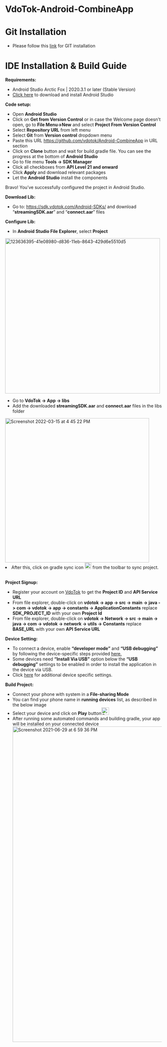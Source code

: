 VdoTok-Android-CombineApp
===================
Git Installation
==============================
* Please follow this [link](https://git-scm.com/book/en/v2/Getting-Started-Installing-Git) for GIT installation

IDE Installation & Build Guide
==============================
<b>Requirements:</b>
* Android Studio Arctic Fox | 2020.3.1 or later (Stable Version)
* [Click here](https://developer.android.com/studio?gclid=Cj0KCQjwhr2FBhDbARIsACjwLo2fEHdB3l3eqRlhIvySYNx1-3XjDmuX1eSCbaCI7zU8FKHFkGBcVyMaAtSjEALw_wcB&gclsrc=aw.ds#downloads) to download and install Android Studio

<b>Code setup:</b>
* Open <b>Android Studio</b>
* Click on <b>Get from Version Control</b> or in case the Welcome page doesn't open, go to <b>File Menu->New</b> and select <b>Project From Version Control</b>
* Select <b>Repository URL</b> from left menu
* Select <b>Git</b> from <b>Version control</b> dropdown menu
* Paste this URL https://github.com/vdotok/Android-CombineApp in URL section
* Click on <b>Clone</b> button and wait for build.gradle file. You can see the progress at the bottom of <b>Android Studio</b>
* Go to file menu <b>Tools -> SDK Manager</b>
* Click all checkboxes from <b>API Level 21 and onward</b>
* Click <b>Apply</b> and download relevant packages
* Let the <b>Android Studio</b> install the components

Bravo! You’ve successfully configured the project in Android Studio.

<b>Download Lib:</b>
* Go to: https://sdk.vdotok.com/Android-SDKs/ and download “<b>streamingSDK.aar</b>” and “<b>connect.aar</b>” files

<b>Configure Lib:</b>
* In <b> Android Studio File Explorer</b>, select <b>Project</b>
<img width="498" alt="123636395-41e08980-d836-11eb-8643-429d6e5510d5" src="https://user-images.githubusercontent.com/86282129/123811571-cb628b00-d90c-11eb-9584-b5a8f12957dc.png">

* Go to <b>VdoTok -> App -> libs</b>
* Add the downloaded <b>streamingSDK.aar</b> and <b>connect.aar</b> files in the libs folder
<img width="463" alt="Screenshot 2022-03-15 at 4 45 22 PM" src="https://user-images.githubusercontent.com/91589156/158371707-79ee2a8c-d8ed-4823-9d23-9802eb10e3eb.png">

<li> After this, click on gradle sync icon <img width="21" alt="Screenshot 2021-12-02 at 4 43 51 PM" src="https://user-images.githubusercontent.com/88875529/144415902-78883f01-f5be-4f99-a6e3-d9ea44a71936.png"> from the toolbar to sync project.</li></br>

<b>Project Signup:</b>
* Register your account on [VdoTok](https://www.vdotok.com/) to get the <b>Project ID</b> and <b>API Service URL</b>
* From file explorer, double-click on <b>vdotok -> app -> src -> main -> java -> com -> vdotok -> app -> constants -> ApplicationConstants</b> replace <b>SDK_PROJECT_ID</b> with your own <b>Project Id</b>
* From file explorer, double-click on <b>vdotok -> Network -> src -> main -> java -> com -> vdotok -> network -> utils -> Constants</b> replace <b>BASE_URL</b> with your own <b>API Service URL</b>

<b>Device Setting:</b>
* To connect a device, enable <b>“developer mode”</b> and <b>“USB debugging”</b> by following the device-specific steps provided [here.](https://developer.android.com/studio/debug/dev-options)
* Some devices need <b>“Install Via USB”</b> option below the <b>“USB debugging”</b> settings to be enabled in order to install the application in the device via USB.
* Click [here](https://support.mobiledit.com/portal/en/kb/articles/how-to-enable-usb-debugging) for additional device specific settings.

<b>Build Project:</b>
* Connect your phone with system in a <b>File-sharing Mode</b>
* You can find your phone name in <b>running devices</b> list, as described in the below image
* Select your device and click on <b>Play</b> button<img width="24" alt="Screenshot 2021-09-21 at 1 19 15 PM" src="https://user-images.githubusercontent.com/86282129/134136764-72c0f47e-6ecb-4c62-a562-804b68042fe5.png">
* After running some automated commands and building gradle, your app will be installed on your connected device
  <img width="1012" alt="Screenshot 2021-06-29 at 6 59 36 PM" src="https://user-images.githubusercontent.com/86282129/123811062-5bec9b80-d90c-11eb-96e1-ee50dee125c5.png">

  
